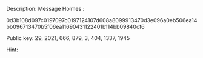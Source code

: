 Description:
Message Holmes :

0d3b108d097c0197097c0197124107d608a8099913470d3e096a0eb506ea14bb096713470b5f06ea11690431122401b114bb09840cf6

Public key: 29, 2021, 666, 879, 3, 404, 1337, 1945

Hint:
